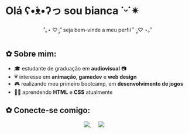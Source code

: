 # Olá ʕ•́ᴥ•̀ʔっ sou bianca ˙ᵕ˙✴

<p align=center>˚｡⋆ ♡༘˚ seja bem-vinde a meu perfil ˚ ༘♡ ⋆｡˚</p>

## ✿ Sobre mim:

- 🎓 estudante de graduação em **audiovisual** 📷
- 💗 interesse em **animação, gamedev** e **web design**
- 🎮 realizando meu primeiro bootcamp, em **desenvolvimento de jogos**
- 👩‍💻 aprendendo **HTML** e **CSS** atualmente

## ✿ Conecte-se comigo:

<p align="center">
       <a href = "https://www.dio.me/users/biancafacas">
            <img src="https://img.shields.io/badge/-Meu%20Perfil%20na%20DIO-30A3DC?style=for-the-badge" target="_blank">
       </a>
       <a href = "https://github.com/biancafacas">
            <img src="https://img.shields.io/badge/Github-000?style=for-the-badge&logo=Github&logoColor=white&link=https://github.com/biancafacas" hspace="20">
        </a>
</p>